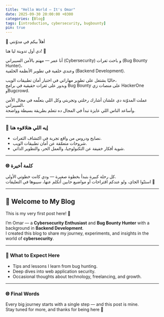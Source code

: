 ```yaml
---
title: "Hello World – It's Omar"
date: 2025-09-30 20:00:00 +0300
categories: [Blog]
tags: [introduction, cybersecurity, bugbounty]
pin: true
---
```



👋 أهلاً بيكم في مدوّنتي 

دي أول تدوينة ليا هنا! 🎉  

أنا عمر — مهتم بالأمن السيبراني (Cybersecurity) و باحث ثغرات (Bug Bounty Hunter)،  
وعندي خلفية في تطوير الأنظمة الخلفية (Backend Development).  

حاليًا بشتغل على تطوير مهاراتي في اختبار أمان تطبيقات الويب،  
وبدور على ثغرات حقيقية في برامج Bug Bounty على منصات زي HackerOne وBugcrowd.  

عملت المدوّنة دي علشان أشارك رحلتي وتجربتي وكل اللي بتعلّمه في مجال الأمن السيبراني،  
وأساعد الناس اللي عايزة تبدأ في المجال ده تتعلم بطريقة بسيطة وواضحة.  

---

### 🔹 إيه اللي هتلاقوه هنا
- نصايح ودروس من واقع تجربة في اكتشاف الثغرات.  
- شروحات متعمّقة عن أمان تطبيقات الويب.  
- شوية أفكار خفيفة عن التكنولوجيا، والعمل الحر، والتطوير الذاتي.  

---

### 🌐 كلمة أخيرة
كل رحلة كبيرة بتبدأ بخطوة صغيرة — ودي كانت خطوتي الأولى.  
استنّوا الجاي، ولو عندكم اقتراحات أو مواضيع حابين أتكلم عنها، سيبوها في التعليقات 🙌


---
## 👋 Welcome to My Blog

This is my very first post here! 🎉  

I’m Omar — a **Cybersecurity Enthusiast** and **Bug Bounty Hunter** with a background in **Backend Development**.  
I created this blog to share my journey, experiments, and insights in the world of **cybersecurity**.  

---

### 🔹 What to Expect Here
- Tips and lessons I learn from bug hunting.  
- Deep dives into web application security.  
- Occasional thoughts about technology, freelancing, and growth.  

---

### 🌐 Final Words
Every big journey starts with a single step — and this post is mine.  
Stay tuned for more, and thanks for being here 🙌  
